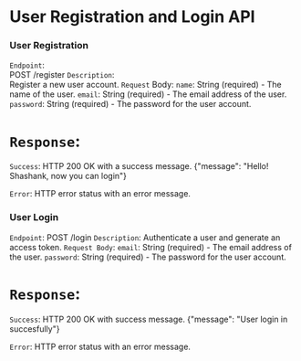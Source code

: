 # User Registration and Login API



### User Registration

`Endpoint`: 
<br>  POST /register 
`Description`:
<br>  Register a new user account.
`Request` Body:
`name`: String (required) - The name of the user.
`email`: String (required) - The email address of the user.
`password`: String (required) - The password for the user account.

# `Response`:
`Success`: HTTP 200 OK with a success message.
 {"message": "Hello! Shashank, now you can login"}

`Error`: HTTP error status with an error message.


### User Login

`Endpoint`: POST /login
`Description`: Authenticate a user and generate an access token.
`Request Body`:
`email`: String (required) - The email address of the user.
`password`: String (required) - The password for the user account.

# `Response`:
`Success`: HTTP 200 OK with success message.
{"message": "User login in succesfully"}

`Error`: HTTP error status with an error message.







